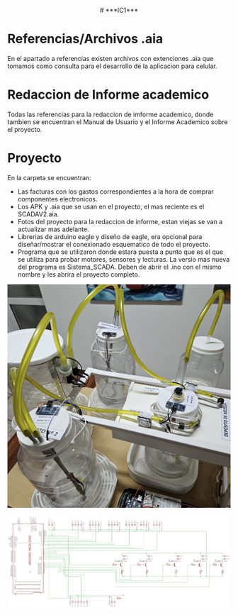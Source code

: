 <p align="center">
 # ***IC1***
</p>

# Referencias/Archivos .aia
En el apartado a referencias existen archivos con extenciones .aia que tomamos como consulta para el desarrollo de la aplicacion para celular.

# Redaccion de Informe academico
Todas las referencias para la redaccion de imforme academico, donde tambien se encuentran el Manual de Usuario y el Informe Academico sobre el proyecto.

# Proyecto
En la carpeta se encuentran:
- Las facturas con los gastos correspondientes a la hora de comprar componentes electronicos.
- Los APK y .aia que se usan en el proyecto, el mas reciente es el SCADAV2.aia. 
- Fotos del proyecto para la redaccion de informe, estan viejas se van a actualizar mas adelante.
- Librerias de arduino eagle y diseño de eagle, era opcional para diseñar/mostrar el conexionado esquematico de todo el proyecto.
- Programa que se utilizaron donde estara puesta a punto que es el que se utiliza para probar motores, sensores y lecturas. La versio mas nueva del programa es Sistema_SCADA. Deben de abrir el .ino con el mismo nombre y les abrira el proyecto completo.

![Logo de GitHub](https://github.com/equipoPI/IC1/blob/main/Proyecto/Fotos%20del%20proyecto/IMG-20230318-WA0009.jpg)

<p align="center">
  <img src="https://github.com/equipoPI/IC1/blob/main/Proyecto/Fotos%20del%20proyecto/Diagrama%201.png" alt="Descripción de la imagen" />
</p>
